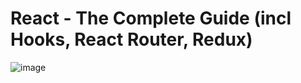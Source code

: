 # React - The Complete Guide (incl Hooks, React Router, Redux)
![image](https://user-images.githubusercontent.com/103274587/186240916-65cc3af5-59e8-41a1-ba6b-50693917b22c.png)

